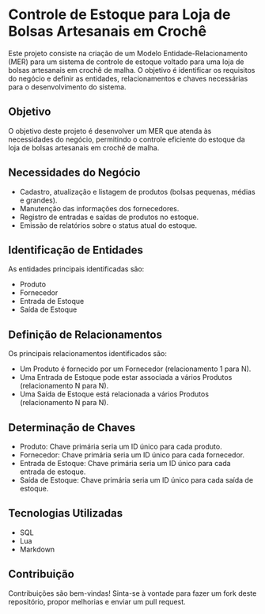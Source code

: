 # Controle de Estoque para Loja de Bolsas Artesanais em Crochê

Este projeto consiste na criação de um Modelo Entidade-Relacionamento (MER) para um sistema de controle de estoque voltado para uma loja de bolsas artesanais em crochê de malha. O objetivo é identificar os requisitos do negócio e definir as entidades, relacionamentos e chaves necessárias para o desenvolvimento do sistema.

## Objetivo

O objetivo deste projeto é desenvolver um MER que atenda às necessidades do negócio, permitindo o controle eficiente do estoque da loja de bolsas artesanais em crochê de malha.

## Necessidades do Negócio

- Cadastro, atualização e listagem de produtos (bolsas pequenas, médias e grandes).
- Manutenção das informações dos fornecedores.
- Registro de entradas e saídas de produtos no estoque.
- Emissão de relatórios sobre o status atual do estoque.

## Identificação de Entidades

As entidades principais identificadas são:

- Produto
- Fornecedor
- Entrada de Estoque
- Saída de Estoque

## Definição de Relacionamentos

Os principais relacionamentos identificados são:

- Um Produto é fornecido por um Fornecedor (relacionamento 1 para N).
- Uma Entrada de Estoque pode estar associada a vários Produtos (relacionamento N para N).
- Uma Saída de Estoque está relacionada a vários Produtos (relacionamento N para N).

## Determinação de Chaves

- Produto: Chave primária seria um ID único para cada produto.
- Fornecedor: Chave primária seria um ID único para cada fornecedor.
- Entrada de Estoque: Chave primária seria um ID único para cada entrada de estoque.
- Saída de Estoque: Chave primária seria um ID único para cada saída de estoque.

## Tecnologias Utilizadas

- SQL
- Lua
- Markdown

## Contribuição

Contribuições são bem-vindas! Sinta-se à vontade para fazer um fork deste repositório, propor melhorias e enviar um pull request.

